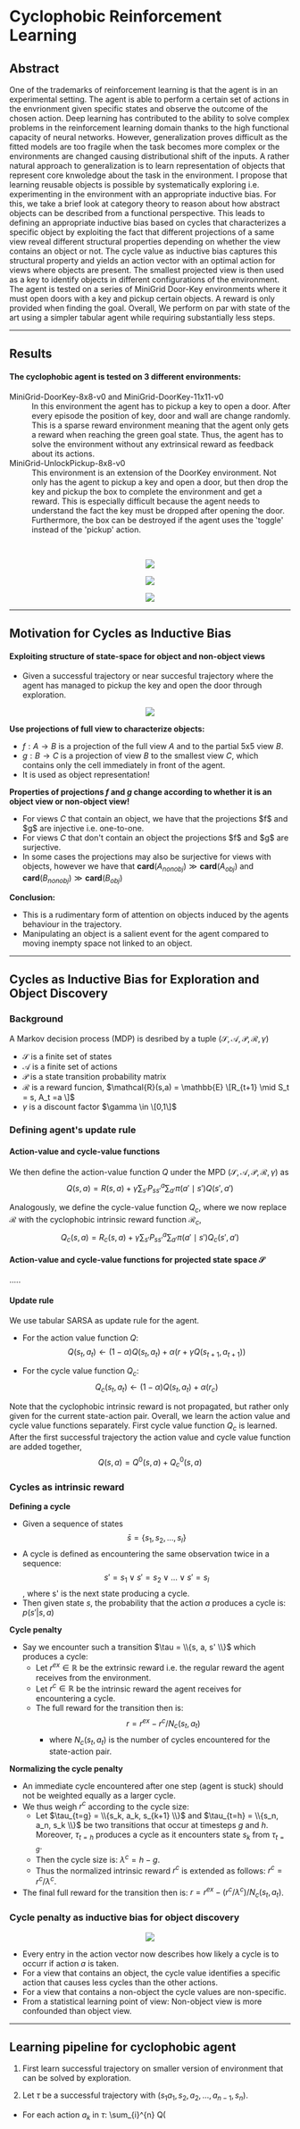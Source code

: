 # Cyclophobic Reinforcement Learning

## Abstract

One of the trademarks of reinforcement learning is that the agent is in an experimental setting. The agent is able to perform a certain set of actions in the envrionment given specific states and observe the outcome of the chosen action. Deep learning has contributed to the ability to solve complex problems in the reinforcement learning domain thanks to the high functional capacity of neural networks. However, generalization proves difficult as the fitted models are too fragile when the task becomes more complex or the environments are changed causing distributional shift of the inputs. A rather natural approach to generalization is to learn representation of objects that represent core knwoledge about the task in the environment.  I propose that learning reusable objects is possible by systematically exploring i.e. experimenting in the environment with an appropriate inductive bias. For this, we take a brief look at category theory to reason about how  abstract objects can be described from a functional perspective.  This leads to defining an appropriate inductive bias based on cycles that characterizes a specific object by exploiting the fact that different projections of a same view reveal different structural properties depending on whether the view contains an object or not. The cycle value as inductive bias captures this structural property and yields an action vector with an optimal action for views where objects are present.  The smallest projected view is then used as a key to identify objects in different configurations of the environment. The agent is tested on a series of MiniGrid Door-Key environments where it must open doors with a key and pickup certain objects. A reward is only provided when finding the goal. Overall, We perform on par with state of the art using a simpler tabular agent while requiring substantially less steps.

* * *

## Results
#### The cyclophobic agent is tested on 3 different environments:
<dl>
<dt>MiniGrid-DoorKey-8x8-v0 and MiniGrid-DoorKey-11x11-v0 </dt>
<dd>In this environment the agent has to pickup a key to open a door. After every episode the position of key, door and wall are change randomly. This is a sparse reward environment meaning that the agent only gets a reward when reaching the green goal state. Thus, the agent has to solve the environment without any extrinsical reward as feedback about its actions.</dd>
<dt>MiniGrid-UnlockPickup-8x8-v0</dt>
<dd>This environment is an extension of the DoorKey environment. Not only has the agent to pickup a key and open a door, but then drop the key and pickup the box to complete the environment and get a reward. This is especially difficult because the agent needs to understand the fact the key must be dropped after opening the door. Furthermore, the box can be destroyed if the agent uses the 'toggle' instead of the 'pickup' action.</dd>
</dl>

<br>

<p align="center">
  <img src="assets/result_8x8.png">
</p>
<p align="center">
  <img src="assets/result_11x11.png">
</p>

<p align="center">
  <img src="assets/result_up_8x8.png">
</p>

* * *

## Motivation for Cycles as Inductive Bias
#### Exploiting structure of state-space for object and non-object views
- Given a successful trajectory or near succesful trajectory where the agent has managed to pickup the key and open the door through exploration.
<p align="center">
  <img src="assets/cyclemapping.png">
</p>

**Use projections of full view to characterize objects:**
  - $f: A \rightarrow B$ is a projection of the full view $A$ and to the partial 5x5 view $B$. 
  - $g: B \rightarrow C$ is a projection of view $B$ to the smallest view $C$, which contains only the cell immediately in front of the agent.
  - It is used as object representation! 

**Properties of projections $f$ and $g$ change according to whether it is an object view or non-object view!**
  - For views $C$ that contain an object, we have that the projections $f\$ and $g\$ are injective i.e. one-to-one.
  - For views $C$ that don't contain an object the projections $f\$ and $g\$ are surjective.  
  - In some cases the projections may also be surjective for views with objects, however we have that $\mathbf{card}(A_{nonobj}) \gg \mathbf{card}(A_{obj})$ and  $\mathbf{card}(B_{nonobj}) \gg \mathbf{card}(B_{obj})$

**Conclusion:**
  - This is a rudimentary form of attention on objects induced by the agents behaviour in the trajectory.
  - Manipulating an object is a salient event for the agent compared to moving inempty space not linked to an object. 

* * *

## Cycles as Inductive Bias for Exploration and Object Discovery
### Background 
A Markov decision process (MDP) is desribed by a tuple $(\mathcal{S}, \mathcal{A}, \mathcal{P}, \mathcal{R}, \gamma)$
- $\mathcal{S}$ is a finite set of states
- $\mathcal{A}$ is a finite set of actions
- $\mathcal{P}$ is a state transition probability matrix
- $\mathcal{R}$ is a reward funcion, $\mathcal{R}(s,a) = \mathbb{E} \[R_{t+1} \mid S_t = s, A_t =a \]$
- $\gamma$ is a discount factor $\gamma \in \[0,1\]$


### Defining agent's update rule
#### Action-value and cycle-value functions
We then define the action-value function $Q$ under the MPD $(\mathcal{S}, \mathcal{A}, \mathcal{P}, \mathcal{R}, \gamma)$ as  
          $$ Q(s,a) = R(s,a) + \gamma \sum_{s'}P_{ss'}^{a} \sum_{a'} \pi(a' \mid s') Q(s', a') $$

Analogously, we define the cycle-value function $Q_c$, where we now replace $\mathcal{R}$ with the cyclophobic intrinsic reward function $\mathcal{R}_c$,
          $$Q_c(s,a) = R_c(s,a) + \gamma \sum_{s'}P_{ss'}^{a} \sum_{a'} \pi(a' \mid s') Q_c(s', a')$$ 

#### Action-value and cycle-value functions for projected state space $\mathcal{S}$
.....

#### Update rule
We use tabular SARSA as update rule for the agent. 
- For the action value function $Q$:
          $$Q(s_t, a_t) \leftarrow (1-\alpha)Q(s_t, a_t) + \alpha(r + \gamma Q\big(s_{t+1}, a_{t+1})\big)$$

- For the cycle value function $Q_c$:
            $$Q_c(s_t, a_t) \leftarrow (1-\alpha)Q(s_t, a_t) + \alpha(r_c)$$

Note that the cyclophobic intrinsic reward is not propagated, but rather only given for the current state-action pair. Overall, we learn the action value and cycle value functions separately. First cycle value function $Q_c$ is learned. After the first successful trajectory the action value and cycle value function are added together,
                                $$Q(s,a) = Q^0(s,a) + Q^{0}_{c}(s,a) $$

### Cycles as intrinsic reward
  **Defining a cycle**
  - Given a sequence of states $$\bar{s} = \{s_1, s_2, \ldots, s_l \}$$
  - A cycle is defined as encountering the same observation twice in a sequence: $$s' = s_1 \lor s' = s_2 \lor \ldots \lor s' = s_l$$, where s' is the next state producing a cycle.
  - Then given state $s$, the probability that the action $a$ produces a cycle is: $p(s'|s, a)$
    
  **Cycle penalty**
  - Say we encounter such a transition $\tau = \\{s, a, s' \\}$ which produces a cycle: 
    - Let $r^{ex} \in \mathbb{R}$ be the extrinsic reward i.e. the regular reward the agent receives from the environment.
    - Let $r^{c} \in \mathbb{R}$ be the intrinsic reward the agent receives for encountering a cycle.
    - The full reward for the transition then is: $$r = r^{ex} - r^{c} / N_c(s_t, a_t)$$
      - where $N_c(s_t, a_t)$ is the number of cycles encountered for the state-action pair.

  **Normalizing the cycle penalty**
  - An immediate cycle encountered after one step (agent is stuck) should not be weighted equally as a larger cycle.
  - We thus weigh $r^c$ according to the cycle size:
    - Let $\tau_{t=g} = \\{s_k, a_k, s_{k+1} \\}$ and $\tau_{t=h} = \\{s_n, a_n, s_k \\}$ be two transitions that occur at timesteps $g$ and $h$. Moreover, $\tau_{t=h}$ produces a cycle as it encounters state $s_k$ from $\tau_{t=g}$.
    - Then the cycle size is: $\lambda^c = h - g$.
    - Thus the normalized intrinsic reward $r^c$ is extended as follows: $r^c = r^c / \lambda^c$.
  - The final full reward for the transition then is: $r = r^{ex} - (r^c / \lambda^c) / N_c(s_t, a_t)$.

### Cycle penalty as inductive bias for object discovery
<p align="center">
  <img src="assets/actionvector.png">
</p>

- Every entry in the action vector now describes how likely a cycle is to occurr if action $a$ is taken.
- For a view that contains an object, the cycle value identifies a specific action that causes less cycles than the other actions.  
- For a view that contains a non-object the cycle values are non-specific.
- From a statistical learning point of view: Non-object view is more confounded than object view.

* * *
## Learning pipeline for cyclophobic agent

1. First learn successful trajectory on smaller version of environment that can be solved by exploration.

2. Let $\tau$ be a successful trajectory with $(s_1 a_1, s_2, a_2, \ldots, a_{n-1}, s_n)$.
  - For each action $a_k$ in $\tau$: \sum_{i}^{n} Q(
